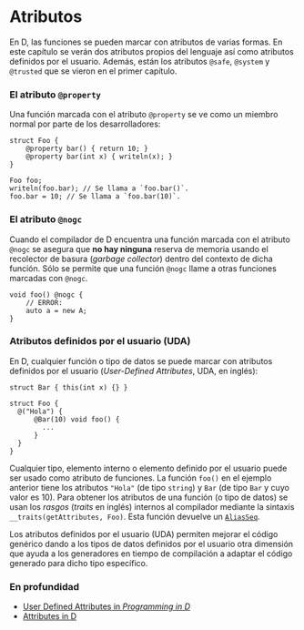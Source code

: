 # Atributos

En D, las funciones se pueden marcar con atributos de varias formas. En este
capítulo se verán dos atributos propios del lenguaje así como atributos
definidos por el usuario. Además, están los atributos `@safe`, `@system` y
`@trusted` que se vieron en el primer capítulo.

### El atributo `@property`

Una función marcada con el atributo `@property` se ve como un miembro normal
por parte de los desarrolladores:

    struct Foo {
        @property bar() { return 10; }
        @property bar(int x) { writeln(x); }
    }

    Foo foo;
    writeln(foo.bar); // Se llama a `foo.bar()`.
    foo.bar = 10; // Se llama a `foo.bar(10)`.

### El atributo `@nogc`

Cuando el compilador de D encuentra una función marcada con el atributo
`@nogc` se asegura que **no hay ninguna** reserva de memoria usando el
recolector de basura (*garbage collector*) dentro del contexto de dicha
función. Sólo se permite que una función `@nogc` llame a otras funciones
marcadas con `@nogc`.

    void foo() @nogc {
        // ERROR:
        auto a = new A;
    }

### Atributos definidos por el usuario (UDA)

En D, cualquier función o tipo de datos se puede marcar con atributos definidos
por el usuario (*User-Defined Attributes*, UDA, en inglés):

    struct Bar { this(int x) {} }

    struct Foo {
      @("Hola") {
          @Bar(10) void foo() {
            ...
          }
      }
    }

Cualquier tipo, elemento interno o elemento definido por el usuario puede ser
usado como atributo de funciones. La función `foo()` en el ejemplo anterior
tiene los atributos `"Hola"` (de tipo `string`) y `Bar` (de tipo `Bar` y cuyo
valor es 10). Para obtener los atributos de una función (o tipo de datos) se
usan los *rasgos* (*traits* en inglés) internos al compilador mediante la
sintaxis `__traits(getAttributes, Foo)`. Esta función devuelve un
[`AliasSeq`](https://dlang.org/phobos/std_meta.html#AliasSeq).

Los atributos definidos por el usuario (UDA) permiten mejorar el código
genérico dando a los tipos de datos definidos por el usuario otra dimensión
que ayuda a los generadores en tiempo de compilación a adaptar el código
generado para dicho tipo específico.

### En profundidad

- [User Defined Attributes in _Programming in D_](http://ddili.org/ders/d.en/uda.html)
- [Attributes in D](https://dlang.org/spec/attribute.html)
